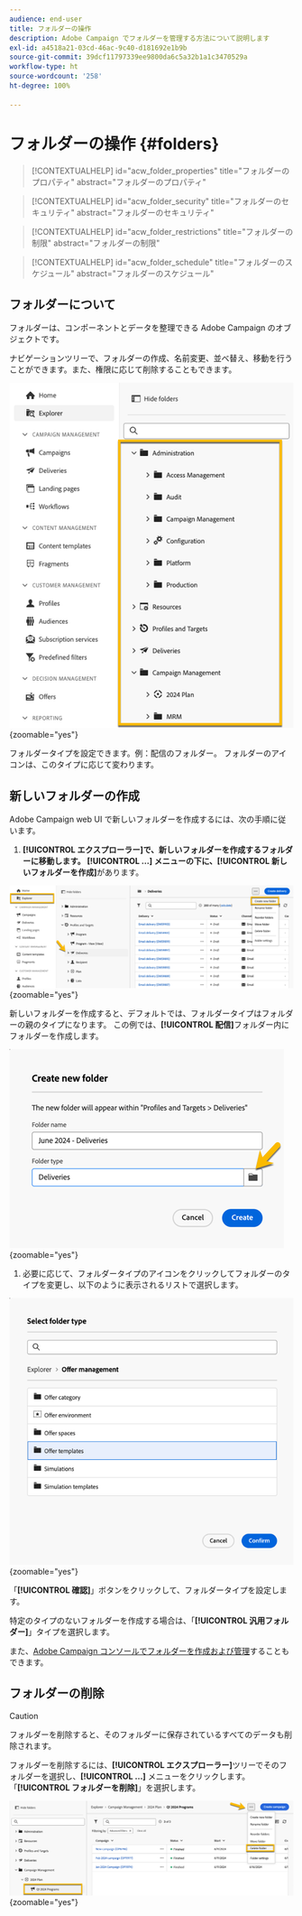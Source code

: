 ```yaml
---
audience: end-user
title: フォルダーの操作
description: Adobe Campaign でフォルダーを管理する方法について説明します
exl-id: a4518a21-03cd-46ac-9c40-d181692e1b9b
source-git-commit: 39dcf11797339ee9800da6c5a32b1a1c3470529a
workflow-type: ht
source-wordcount: '258'
ht-degree: 100%

---
```


# フォルダーの操作 {#folders}

>[!CONTEXTUALHELP]
>id="acw_folder_properties"
>title="フォルダーのプロパティ"
>abstract="フォルダーのプロパティ"

>[!CONTEXTUALHELP]
>id="acw_folder_security"
>title="フォルダーのセキュリティ"
>abstract="フォルダーのセキュリティ"

>[!CONTEXTUALHELP]
>id="acw_folder_restrictions"
>title="フォルダーの制限"
>abstract="フォルダーの制限"

>[!CONTEXTUALHELP]
>id="acw_folder_schedule"
>title="フォルダーのスケジュール"
>abstract="フォルダーのスケジュール"

## フォルダーについて

フォルダーは、コンポーネントとデータを整理できる Adobe Campaign のオブジェクトです。

ナビゲーションツリーで、フォルダーの作成、名前変更、並べ替え、移動を行うことができます。また、権限に応じて削除することもできます。

![](assets/folders.png){zoomable="yes"}

フォルダータイプを設定できます。例：配信のフォルダー。
フォルダーのアイコンは、このタイプに応じて変わります。

## 新しいフォルダーの作成

Adobe Campaign web UI で新しいフォルダーを作成するには、次の手順に従います。

1. **[!UICONTROL エクスプローラー]**で、新しいフォルダーを作成するフォルダーに移動します。
**[!UICONTROL …]** メニューの下に、**[!UICONTROL 新しいフォルダーを作成]**&#x200B;があります。

![](assets/folder_create.png){zoomable="yes"}

新しいフォルダーを作成すると、デフォルトでは、フォルダータイプはフォルダーの親のタイプになります。
この例では、**[!UICONTROL 配信]**&#x200B;フォルダー内にフォルダーを作成します。

![](assets/folder_new.png){zoomable="yes"}

1. 必要に応じて、フォルダータイプのアイコンをクリックしてフォルダーのタイプを変更し、以下のように表示されるリストで選択します。

![](assets/folder_type.png){zoomable="yes"}

「**[!UICONTROL 確認]**」ボタンをクリックして、フォルダータイプを設定します。

特定のタイプのないフォルダーを作成する場合は、「**[!UICONTROL 汎用フォルダー]**」タイプを選択します。

また、[Adobe Campaign コンソールでフォルダーを作成および管理](https://experienceleague.adobe.com/ja/docs/campaign/campaign-v8/config/configuration/folders-and-views)することもできます。

## フォルダーの削除

>[!CAUTION]
>
>フォルダーを削除すると、そのフォルダーに保存されているすべてのデータも削除されます。

フォルダーを削除するには、**[!UICONTROL エクスプローラー]**&#x200B;ツリーでそのフォルダーを選択し、**[!UICONTROL ...]** メニューをクリックします。
「**[!UICONTROL フォルダーを削除]**」を選択します。

![](assets/folder_delete.png){zoomable="yes"}
